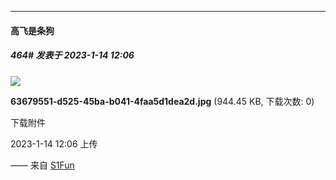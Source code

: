 

*****

####  高飞是条狗  
##### 464#       发表于 2023-1-14 12:06

<img src="https://img.saraba1st.com/forum/202301/14/120628ssebtzbdmwbn0pnx.jpg" referrerpolicy="no-referrer">

<strong>63679551-d525-45ba-b041-4faa5d1dea2d.jpg</strong> (944.45 KB, 下载次数: 0)

下载附件

2023-1-14 12:06 上传

—— 来自 [S1Fun](https://s1fun.koalcat.com)

